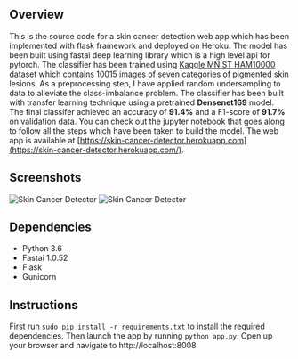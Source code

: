## Overview

This is the source code for a skin cancer detection web app which has been implemented with flask framework and deployed on Heroku. The model has been built using fastai deep learning library which is a high level api for pytorch. The classifier has been trained using [Kaggle MNIST HAM10000 dataset](https://www.kaggle.com/kmader/skin-cancer-mnist-ham10000) which contains 10015 images of seven categories of pigmented skin lesions. As a preprocessing step, I have applied random undersampling to data to alleviate the class-imbalance problem. The classifier has been built with transfer learning technique using a pretrained **Densenet169** model. The final classifer achieved an accuracy of **91.4%** and a F1-score of **91.7%** on validation data. You can check out the jupyter notebook that goes along to follow all the steps which have been taken to build the model. The web app is available at [https://skin-cancer-detector.herokuapp.com](https://skin-cancer-detector.herokuapp.com/).

## Screenshots
![Skin Cancer Detector](https://user-images.githubusercontent.com/34622266/57803457-b8f95780-776d-11e9-80d7-ab1dcd1faf71.PNG) 
![Skin Cancer Detector](https://user-images.githubusercontent.com/34622266/57803275-3e303c80-776d-11e9-97b7-dbbae436cef5.PNG)

## Dependencies

- Python 3.6 <br/>
- Fastai 1.0.52 <br/>
- Flask <br/>
- Gunicorn

## Instructions
First run `sudo pip install -r requirements.txt` to install the required dependencies. Then launch the app by running `python app.py`. Open up your browser and navigate to http://localhost:8008
